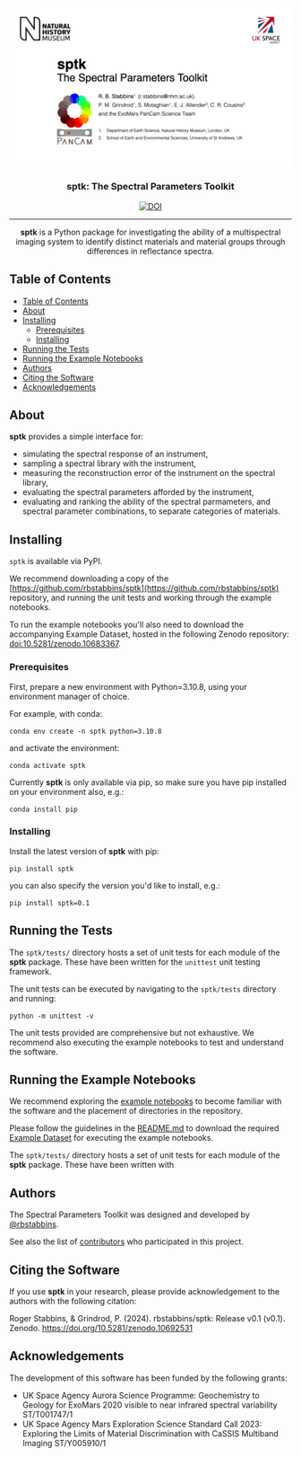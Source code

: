 <p align="center">
  <a href="" rel="noopener">
 <img max-width=960px src="https://github.com/rbstabbins/sptk/blob/main/title.gif?raw=true" alt="Project logo"></a>
</p>

<h3 align="center">sptk: The Spectral Parameters Toolkit</h3>

<div align='center'>

[![DOI](https://zenodo.org/badge/DOI/10.5281/zenodo.10692531.svg)](https://doi.org/10.5281/zenodo.10692531)

</div>

---

<p align="center">
<strong>sptk</strong> is a Python package for investigating the ability of a multispectral imaging system to identify distinct materials and material groups through differences in reflectance spectra.
    <br>
</p>

## Table of Contents

- [Table of Contents](#table-of-contents)
- [About ](#about-)
- [Installing ](#installing-)
  - [Prerequisites](#prerequisites)
  - [Installing](#installing)
- [Running the Tests](#running-the-tests)
- [Running the Example Notebooks](#running-the-example-notebooks)
- [Authors](#authors)
- [Citing the Software](#citing-the-software)
- [Acknowledgements](#acknowledgements)

## About <a name = "about"></a>

**sptk** provides a simple interface for:
* simulating the spectral response of an instrument,
* sampling a spectral library with the instrument,
* measuring the reconstruction error of the instrument on the spectral library,
* evaluating the spectral parameters afforded by the instrument,
* evaluating and ranking the ability of the spectral parmameters, and spectral parameter combinations, to separate categories of materials.

## Installing <a name = "installing"></a>

```sptk``` is available via PyPI. 

We recommend downloading a copy of the [https://github.com/rbstabbins/sptk](https://github.com/rbstabbins/sptk) repository, and running the unit tests and working through the example notebooks. 

To run the example notebooks you'll also need to download the accompanying Example Dataset, hosted in the following Zenodo repository: [doi:10.5281/zenodo.10683367](https://zenodo.org/doi/10.5281/zenodo.10683367).

### Prerequisites

First, prepare a new environment with Python=3.10.8, using your environment manager of choice. 

For example, with conda:
```
conda env create -n sptk python=3.10.8
```
and activate the environment:
```
conda activate sptk
```

Currently **sptk** is only available via pip, so make sure you have pip installed on your environment also, e.g.:

```
conda install pip
```


### Installing

Install the latest version of **sptk** with pip:

```
pip install sptk
```
you can also specify the version you'd like to install, e.g.:
```
pip install sptk=0.1
```

## Running the Tests<a name = "running-the-tests"></a>

The ```sptk/tests/``` directory hosts a set of unit tests for each module of the **sptk** package. These have been written for the ```unittest``` unit testing framework.

The unit tests can be executed by navigating to the ```sptk/tests``` directory and running:

```
python -m unittest -v
```

The unit tests provided are comprehensive but not exhaustive. We recommend also executing the example notebooks to test and understand the software.

## Running the Example Notebooks<a name = "running-the-example-notebooks"></a>

We recommend exploring the [example notebooks](./examples/) to become familiar with the software and the placement of directories in the repository.

Please follow the guidelines in the [README.md](./examples/README.md) to download the required [Example Dataset](https://zenodo.org/doi/10.5281/zenodo.10683367) for executing the example notebooks.

The ```sptk/tests/``` directory hosts a set of unit tests for each module of the **sptk** package. These have been written with

## Authors<a name = "authors"></a>

The Spectral Parameters Toolkit was designed and developed by [@rbstabbins](https://github.com/rbstabbins).

See also the list of [contributors](https://github.com/rbstabbins/sptk/contributors) who participated in this project.

## Citing the Software<a name = "citing-the-software"></a>

If you use **sptk** in your research, please provide acknowledgement to the authors with the following citation:

Roger Stabbins, & Grindrod, P. (2024). rbstabbins/sptk: Release v0.1 (v0.1). Zenodo. https://doi.org/10.5281/zenodo.10692531

## Acknowledgements

The development of this software has been funded by the following grants:
- UK Space Agency Aurora Science Programme: Geochemistry to Geology for ExoMars 2020 visible to near infrared spectral variability ST/T001747/1
- UK Space Agency Mars Exploration Science Standard Call 2023: Exploring the Limits of Material Discrimination with CaSSIS Multiband Imaging ST/Y005910/1